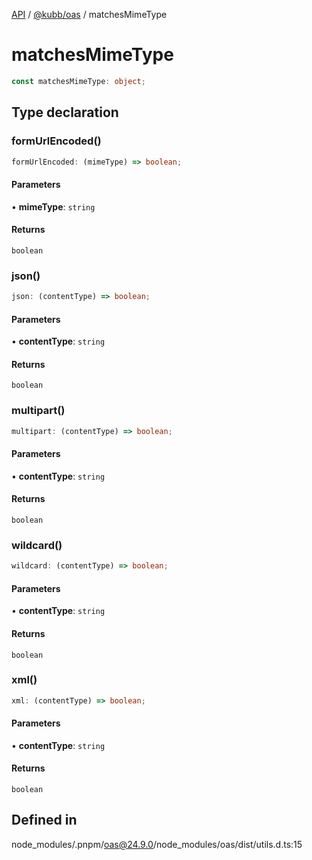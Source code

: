 [API](../../../packages.md) / [@kubb/oas](../index.md) / matchesMimeType

# matchesMimeType

```ts
const matchesMimeType: object;
```

## Type declaration

### formUrlEncoded()

```ts
formUrlEncoded: (mimeType) => boolean;
```

#### Parameters

• **mimeType**: `string`

#### Returns

`boolean`

### json()

```ts
json: (contentType) => boolean;
```

#### Parameters

• **contentType**: `string`

#### Returns

`boolean`

### multipart()

```ts
multipart: (contentType) => boolean;
```

#### Parameters

• **contentType**: `string`

#### Returns

`boolean`

### wildcard()

```ts
wildcard: (contentType) => boolean;
```

#### Parameters

• **contentType**: `string`

#### Returns

`boolean`

### xml()

```ts
xml: (contentType) => boolean;
```

#### Parameters

• **contentType**: `string`

#### Returns

`boolean`

## Defined in

node\_modules/.pnpm/oas@24.9.0/node\_modules/oas/dist/utils.d.ts:15
